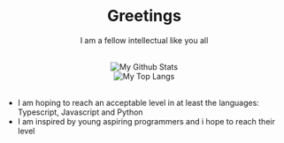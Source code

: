 <div align="center">
  <br/>
  <h1>Greetings</h1>
  <p>I am a fellow intellectual like you all</p>
  <br/>
  <img src="https://github-readme-stats.vercel.app/api?username=Cringlepoob&theme=tokyonight&hide_border=true&border_radius=12&count_private=true&show_icons=true&custom_title=My%20Github%20Stats" alt="My Github Stats" />
  <br/>
    <img src="https://github-readme-stats.vercel.app/api/top-langs/?username=Cringlepoob&langs_count=4&theme=tokyonight&hide_border=true&border_radius=12&hide=Makefile&layout=compact&custom_title=My%20Top%20Languages" alt="My Top Langs" />
</div>

<br/>

- I am hoping to reach an acceptable level in at least the languages: Typescript, Javascript and Python 
- I am inspired by young aspiring programmers and i hope to reach their level
